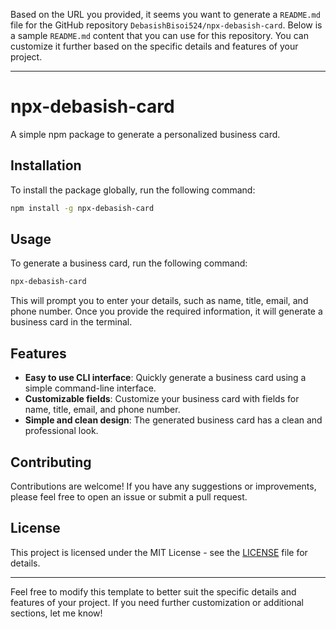 Based on the URL you provided, it seems you want to generate a `README.md` file for the GitHub repository `DebasishBisoi524/npx-debasish-card`. Below is a sample `README.md` content that you can use for this repository. You can customize it further based on the specific details and features of your project.

---

# npx-debasish-card

A simple npm package to generate a personalized business card.

## Installation

To install the package globally, run the following command:

```bash
npm install -g npx-debasish-card
```

## Usage

To generate a business card, run the following command:

```bash
npx-debasish-card
```

This will prompt you to enter your details, such as name, title, email, and phone number. Once you provide the required information, it will generate a business card in the terminal.

## Features

- **Easy to use CLI interface**: Quickly generate a business card using a simple command-line interface.
- **Customizable fields**: Customize your business card with fields for name, title, email, and phone number.
- **Simple and clean design**: The generated business card has a clean and professional look.

## Contributing

Contributions are welcome! If you have any suggestions or improvements, please feel free to open an issue or submit a pull request.

## License

This project is licensed under the MIT License - see the [LICENSE](LICENSE) file for details.

---

Feel free to modify this template to better suit the specific details and features of your project. If you need further customization or additional sections, let me know!
